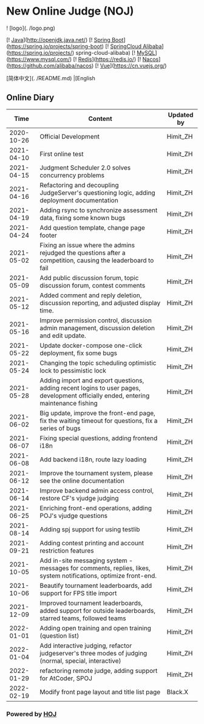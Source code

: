 # New Online Judge (NOJ)

! [logo](. /logo.png)

[! [Java](https://img.shields.io/badge/Java-1.8-informational)](http://openjdk.java.net/)
[! [Spring Boot](https://img.shields.io/badge/Spring%20Boot-2.2.6.RELEASE-success)](https://spring.io/projects/spring-boot)
[! [SpringCloud Alibaba](https://img.shields.io/badge/Spring%20Cloud%20Alibaba-2.2.1.RELEASE-success)](https://spring.io/projects/) spring-cloud-alibaba)
[! [MySQL](https://img.shields.io/badge/MySQL-8.0.19-blue)](https://www.mysql.com/)
[! [Redis](https://img.shields.io/badge/Redis-5.0.9-red)](https://redis.io/)
[! [Nacos](https://img.shields.io/badge/Nacos-1.4.2-%23267DF7)](https://github.com/alibaba/nacos)
[! [Vue](https://img.shields.io/badge/Vue-2.6.11-success)](https://cn.vuejs.org/)

[简体中文](. /README.md) |[English
  
## Online Diary

| Time | Content | Updated by
| ---------- | ---------------------------------------- | ----------- |
| 2020-10-26 | Official Development | Himit_ZH |
| 2021-04-10 | First online test | Himit_ZH |
| 2021-04-15 | Judgment Scheduler 2.0 solves concurrency problems | Himit_ZH |
| 2021-04-16 | Refactoring and decoupling JudgeServer's questioning logic, adding deployment documentation | Himit_ZH |
| 2021-04-19 | Adding rsync to synchronize assessment data, fixing some known bugs | Himit_ZH |
| 2021-04-24 | Add question template, change page footer | Himit_ZH |
| 2021-05-02 | Fixing an issue where the admins rejudged the questions after a competition, causing the leaderboard to fail | Himit_ZH |
| 2021-05-09 | Add public discussion forum, topic discussion forum, contest comments | Himit_ZH |
| 2021-05-12 | Added comment and reply deletion, discussion reporting, and adjusted display time.                   | Himit_ZH |
| 2021-05-16 | Improve permission control, discussion admin management, discussion deletion and edit update.                | Himit_ZH |
| 2021-05-22 | Update docker-compose one-click deployment, fix some bugs | Himit_ZH |
| 2021-05-24 | Changing the topic scheduling optimistic lock to pessimistic lock | Himit_ZH |
| 2021-05-28 | Adding import and export questions, adding recent logins to user pages, development officially ended, entering maintenance fishing | Himit_ZH |
| 2021-06-02 | Big update, improve the front-end page, fix the waiting timeout for questions, fix a series of bugs | Himit_ZH |
| 2021-06-07 | Fixing special questions, adding frontend i18n | Himit_ZH |
| 2021-06-08 | Add backend i18n, route lazy loading | Himit_ZH |
| 2021-06-12 | Improve the tournament system, please see the online documentation | Himit_ZH |
| 2021-06-14 | Improve backend admin access control, restore CF's vjudge judging | Himit_ZH |
| 2021-06-25 | Enriching front-end operations, adding POJ's vjudge questions | Himit_ZH |
| 2021-08-14 | Adding spj support for using testlib | Himit_ZH |
| 2021-09-21 | Adding contest printing and account restriction features | Himit_ZH |
| 2021-10-05 | Add in-site messaging system - messages for comments, replies, likes, system notifications, optimize front-end.         | Himit_ZH |
| 2021-10-06 | Beautify tournament leaderboards, add support for FPS title import | Himit_ZH |
| 2021-12-09 | Improved tournament leaderboards, added support for outside leaderboards, starred teams, followed teams | Himit_ZH |
| 2022-01-01 | Adding open training and open training (question list) | Himit_ZH |
| 2022-01-04 | Add interactive judging, refactor judgeserver's three modes of judging (normal, special, interactive) | Himit_ZH |
| 2022-01-29 | refactoring remote judge, adding support for AtCoder, SPOJ | Himit_ZH |
| 2022-02-19 | Modify front page layout and title list page | Black.X |

### Powered by [HOJ](https://github.com/HimitZH/HOJ)
